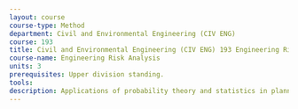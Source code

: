 ```yaml
---
layout: course 
course-type: Method
department: Civil and Environmental Engineering (CIV ENG)
course: 193
title: Civil and Environmental Engineering (CIV ENG) 193 Engineering Risk Analysis
course-name: Engineering Risk Analysis
units: 3
prerequisites: Upper division standing.
tools: 
description: Applications of probability theory and statistics in planning, analysis, and design of civil engineering systems. Development of probabilistic models for risk and reliability evaluation. Occurrence models; extreme value distributions. Analysis of uncertainties. Introduction to Bayesian statistical decision theory and its application in engineering decision-making.
---
```

